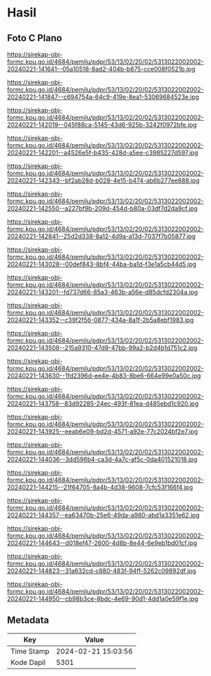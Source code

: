 # Hasil

## Foto C Plano

https://sirekap-obj-formc.kpu.go.id/4684/pemilu/pdpr/53/13/02/20/02/5313022002002-20240221-141641--05a10518-8ad2-404b-b875-cce008f0521b.jpg

https://sirekap-obj-formc.kpu.go.id/4684/pemilu/pdpr/53/13/02/20/02/5313022002002-20240221-141847--c694754a-64c9-419e-8ea1-53069684523e.jpg

https://sirekap-obj-formc.kpu.go.id/4684/pemilu/pdpr/53/13/02/20/02/5313022002002-20240221-142019--045f88ca-5145-43d6-925b-3242f0972bfe.jpg

https://sirekap-obj-formc.kpu.go.id/4684/pemilu/pdpr/53/13/02/20/02/5313022002002-20240221-142201--a4526e5f-b435-428d-a5ee-c3985227d597.jpg

https://sirekap-obj-formc.kpu.go.id/4684/pemilu/pdpr/53/13/02/20/02/5313022002002-20240221-142343--bf2ab28d-b028-4e15-b474-ab6b277ee888.jpg

https://sirekap-obj-formc.kpu.go.id/4684/pemilu/pdpr/53/13/02/20/02/5313022002002-20240221-142550--a227bf9b-209d-454d-b80a-03df7d2da9cf.jpg

https://sirekap-obj-formc.kpu.go.id/4684/pemilu/pdpr/53/13/02/20/02/5313022002002-20240221-142841--25d2d338-8a12-4d9a-a13d-7037f7b05877.jpg

https://sirekap-obj-formc.kpu.go.id/4684/pemilu/pdpr/53/13/02/20/02/5313022002002-20240221-143028--00def843-8bf4-44ba-ba1d-f3e1a5cb44d5.jpg

https://sirekap-obj-formc.kpu.go.id/4684/pemilu/pdpr/53/13/02/20/02/5313022002002-20240221-143201--fd737d66-85a3-463b-a56e-d85dcfd2304a.jpg

https://sirekap-obj-formc.kpu.go.id/4684/pemilu/pdpr/53/13/02/20/02/5313022002002-20240221-143352--c39f2f56-0877-434a-8a1f-2b5a8ebf1983.jpg

https://sirekap-obj-formc.kpu.go.id/4684/pemilu/pdpr/53/13/02/20/02/5313022002002-20240221-143508--215a9310-47d9-47bb-99a2-b2d4b1d751c2.jpg

https://sirekap-obj-formc.kpu.go.id/4684/pemilu/pdpr/53/13/02/20/02/5313022002002-20240221-143630--1fd2396d-ee4e-4b83-8be6-664e99e0a50c.jpg

https://sirekap-obj-formc.kpu.go.id/4684/pemilu/pdpr/53/13/02/20/02/5313022002002-20240221-143758--83d92285-24ec-493f-81ea-d485ebd1c920.jpg

https://sirekap-obj-formc.kpu.go.id/4684/pemilu/pdpr/53/13/02/20/02/5313022002002-20240221-143925--eeab6e09-bd2d-4571-a92e-77c2024bf2e7.jpg

https://sirekap-obj-formc.kpu.go.id/4684/pemilu/pdpr/53/13/02/20/02/5313022002002-20240221-144036--3dd596b4-ca3d-4a7c-af5c-0da401521018.jpg

https://sirekap-obj-formc.kpu.go.id/4684/pemilu/pdpr/53/13/02/20/02/5313022002002-20240221-144215--21f64705-8a4b-4d38-9608-7cfc53f166f4.jpg

https://sirekap-obj-formc.kpu.go.id/4684/pemilu/pdpr/53/13/02/20/02/5313022002002-20240221-144357--ea63470b-25e6-49da-a980-abd1a3351e62.jpg

https://sirekap-obj-formc.kpu.go.id/4684/pemilu/pdpr/53/13/02/20/02/5313022002002-20240221-144643--d018ef47-2600-4d8b-8e44-6e9eb1bd01cf.jpg

https://sirekap-obj-formc.kpu.go.id/4684/pemilu/pdpr/53/13/02/20/02/5313022002002-20240221-144823--31a632cd-c880-483f-94ff-5262c09892df.jpg

https://sirekap-obj-formc.kpu.go.id/4684/pemilu/pdpr/53/13/02/20/02/5313022002002-20240221-144950--cb98b3ce-8bdc-4e69-90d1-4dd1a0e59f1e.jpg


## Metadata

| Key        | Value               |
| ---------- | ------------------- |
| Time Stamp | 2024-02-21 15:03:56 |
| Kode Dapil | 5301                |




